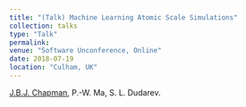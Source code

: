 ```yaml
---
title: "(Talk) Machine Learning Atomic Scale Simulations"
collection: talks
type: "Talk"
permalink: 
venue: "Software Unconference, Online"
date: 2018-07-19
location: "Culham, UK"
---
```


<u>J.B.J. Chapman</u>, P.-W. Ma, S. L. Dudarev.
